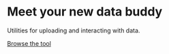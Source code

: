 # Meet your new data buddy

Utilities for uploading and interacting with data.

[Browse the tool](https://ericmuckley.github.io/data-buddy)
